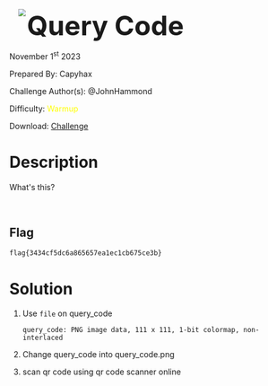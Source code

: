 <img src="https://i.imgur.com/SPDalOx.png" style="margin-left: 20px; zoom: 80%;" align=left />        <font size="10">**Query Code**</font>

November 1<sup>st</sup> 2023

Prepared By: Capyhax

Challenge Author(s): @JohnHammond

Difficulty: <font color=yellow>Warmup</font>

Download: [Challenge](https://github.com/Maclteration/Huntress-CTF-2023/raw/main/huntress-ctf-2023/warmup/%5BWarmup%5D%20Query%20Code/query_code.zip)

# Description

What's this?

<br>

## Flag

`flag{3434cf5dc6a865657ea1ec1cb675ce3b}`

# Solution

1. Use `file` on query_code 

    ```
    query_code: PNG image data, 111 x 111, 1-bit colormap, non-interlaced
    ```

2. Change query_code into query_code.png
3. scan qr code using qr code scanner online

